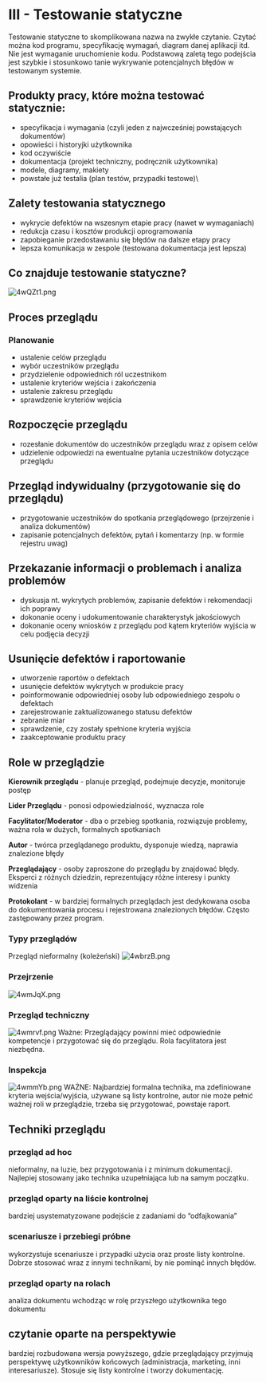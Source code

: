 # III - Testowanie statyczne

Testowanie statyczne to skomplikowana nazwa na zwykłe czytanie. Czytać można kod programu, specyfikację wymagań, diagram danej aplikacji itd. Nie jest wymaganie uruchomienie kodu. Podstawową zaletą tego podejścia jest szybkie i stosunkowo tanie wykrywanie potencjalnych błędów w testowanym systemie.

## Produkty pracy, które można testować statycznie:

- specyfikacja i wymagania (czyli jeden z najwcześniej powstających dokumentów)
- opowieści i historyjki użytkownika
- kod oczywiście
- dokumentacja (projekt techniczny, podręcznik użytkownika)
- modele, diagramy, makiety
- powstałe już testalia (plan testów, przypadki testowe)\

## Zalety testowania statycznego

- wykrycie defektów na wszesnym etapie pracy (nawet w wymaganiach)
- redukcja czasu i kosztów produkcji oprogramowania
- zapobieganie przedostawaniu się błędów na dalsze etapy pracy
- lepsza komunikacja w zespole (testowana dokumentacja jest lepsza)

## Co znajduje testowanie statyczne?

![4wQZt1.png](https://iili.io/4wQZt1.png)

## Proces przeglądu

### Planowanie

- ustalenie celów przeglądu
- wybór uczestników przeglądu
- przydzielenie odpowiednich ról uczestnikom
- ustalenie kryteriów wejścia i zakończenia
- ustalenie zakresu przeglądu
- sprawdzenie kryteriów wejścia

## Rozpoczęcie przeglądu

- rozesłanie dokumentów do uczestników przeglądu wraz z opisem celów
- udzielenie odpowiedzi na ewentualne pytania uczestników dotyczące przeglądu

## Przegląd indywidualny (przygotowanie się do przeglądu)

- przygotowanie uczestników do spotkania przeglądowego (przejrzenie i analiza dokumentów)
- zapisanie potencjalnych defektów, pytań i komentarzy (np. w formie rejestru uwag)

## Przekazanie informacji o problemach i analiza problemów

- dyskusja nt. wykrytych problemów, zapisanie defektów i rekomendacji ich poprawy
- dokonanie oceny i udokumentowanie charakterystyk jakościowych
- dokonanie oceny wniosków z przeglądu pod kątem kryteriów wyjścia w celu podjęcia decyzji

## Usunięcie defektów i raportowanie

- utworzenie raportów o defektach
- usunięcie defektów wykrytych w produkcie pracy
- poinformowanie odpowiedniej osoby lub odpowiedniego zespołu o defektach
- zarejestrowanie zaktualizowanego statusu defektów
- zebranie miar
- sprawdzenie, czy zostały spełnione kryteria wyjścia
- zaakceptowanie produktu pracy

## Role w przeglądzie

**Kierownik przeglądu** - planuje przegląd, podejmuje decyzje, monitoruje postęp

**Lider Przeglądu** - ponosi odpowiedzialność, wyznacza role

**Facylitator/Moderator** - dba o przebieg spotkania, rozwiązuje problemy, ważna rola w dużych, formalnych spotkaniach

**Autor** - twórca przeglądanego produktu, dysponuje wiedzą, naprawia znalezione błędy

**Przeglądający** - osoby zaproszone do przeglądu by znajdować błędy. Eksperci z różnych dziedzin, reprezentujący różne interesy i punkty widzenia

**Protokolant** - w bardziej formalnych przeglądach jest dedykowana osoba do dokumentowania procesu i rejestrowana znalezionych błędów. Często zastępowany przez program.

### Typy przeglądów

Przegląd nieformalny (koleżeński)
![4wbrzB.png](https://iili.io/4wbrzB.png)

### Przejrzenie

![4wmJqX.png](https://iili.io/4wmJqX.png)

### Przegląd techniczny

![4wmrvf.png](https://iili.io/4wmrvf.png)
Ważne: Przeglądający powinni mieć odpowiednie kompetencje i przygotować się do przeglądu. Rola facylitatora jest niezbędna.

### Inspekcja

![4wmmYb.png](https://iili.io/4wmmYb.png)
WAŻNE: Najbardziej formalna technika, ma zdefiniowane kryteria wejścia/wyjścia, używane są listy kontrolne, autor nie może pełnić ważnej roli w przeglądzie, trzeba się przygotować, powstaje raport.

## Techniki przeglądu

### przegląd ad hoc

nieformalny, na luzie, bez przygotowania i z minimum dokumentacji. Najlepiej stosowany jako technika uzupełniająca lub na samym początku.

### przegląd oparty na liście kontrolnej

bardziej usystematyzowane podejście z zadaniami do “odfajkowania”

### scenariusze i przebiegi próbne

wykorzystuje scenariusze i przypadki użycia oraz proste listy kontrolne. Dobrze stosować wraz z innymi technikami, by nie pominąć innych błędów.

### przegląd oparty na rolach

analiza dokumentu wchodząc w rolę przyszłego użytkownika tego dokumentu

## czytanie oparte na perspektywie

bardziej rozbudowana wersja powyższego, gdzie przeglądający przyjmują perspektywę użytkowników końcowych (administracja, marketing, inni interesariusze). Stosuje się listy kontrolne i tworzy dokumentację.
